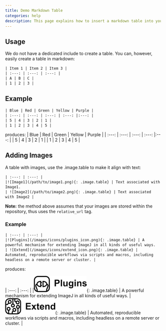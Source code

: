 ```yaml
---
title: Demo Markdown Table
categories: help
description: This page explains how to insert a markdown table into your page, as well as add images to said table.
---
```

## Usage

We do not have a dedicated include to create a table. You can, however, easily create a table in markdown:

```
| Item 1 | Item 2 | Item 3 |
| :---: | :---: | :---: |
| A | B | C |
| 1 | 2 | 3 |
```
## Example
```
| Blue | Red | Green | Yellow | Purple |
| :---: | :---: | :---: | :---: |:---: |
| 5 | 4 | 3 | 2 | 1 |
| 1 | 2 | 3 | 4 | 5 |
```
produces:
| Blue | Red | Green | Yellow | Purple |
| :---: | :---: | :---: | :---: |:---: |
| 5 | 4 | 3 | 2 | 1 |
| 1 | 2 | 3 | 4 | 5 |

## Adding Images

A table with images, use the .image.table to make it align with text:
```
| :---: | :---: |
|![Image1](/path/to/image1.png){: .image.table} | Text associated with Image1.
| ![Image2](/path/to/image2.png){: .image.table} | Text associated with Image2 |
```
**Note:** the method above assumes that your images are stored within the repository, thus uses the `relative_url` tag.

### Example
```
| :---: | :---: |
|![Plugins](/images/icons/plugins_icon.png){: .image.table} | A powerful mechanism for extending ImageJ in all kinds of useful ways.
| ![Extend](/images/icons/extend_icon.png){: .image.table} | Automated, reproducible workflows via scripts and macros, including headless on a remote server or cluster. |
```
produces:

| :---: | :---: |
|![Plugins](/images/icons/plugins_icon.png){: .image.table} | A powerful mechanism for extending ImageJ in all kinds of useful ways.
| ![Extend](/images/icons/extend_icon.png){: .image.table} | Automated, reproducible workflows via scripts and macros, including headless on a remote server or cluster. |
